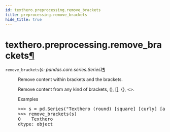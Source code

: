 ```yaml
---
id: texthero.preprocessing.remove_brackets
title: preprocessing.remove_brackets
hide_title: true
---
```


<div>
<div class="section" id="texthero-preprocessing-remove-brackets">
<h1>texthero.preprocessing.remove_brackets<a class="headerlink" href="#texthero-preprocessing-remove-brackets" title="Permalink to this headline">¶</a></h1>
<dl class="py function">
<dt id="texthero.preprocessing.remove_brackets">
<code class="sig-name descname">remove_brackets</code><span class="sig-paren">(</span><em class="sig-param"><span class="n">s</span><span class="p">:</span> <span class="n">pandas.core.series.Series</span></em><span class="sig-paren">)</span><a class="headerlink" href="#texthero.preprocessing.remove_brackets" title="Permalink to this definition">¶</a></dt>
<dd><p>Remove content within brackets and the brackets.</p>
<p>Remove content from any kind of brackets, (), [], {}, &lt;&gt;.</p>
<p class="rubric">Examples</p>
<div class="doctest highlight-default notranslate"><div class="highlight"><pre><span></span><span class="gp">&gt;&gt;&gt; </span><span class="n">s</span> <span class="o">=</span> <span class="n">pd</span><span class="o">.</span><span class="n">Series</span><span class="p">(</span><span class="s2">"Texthero (round) [square] [curly] [angle]"</span><span class="p">)</span>
<span class="gp">&gt;&gt;&gt; </span><span class="n">remove_brackets</span><span class="p">(</span><span class="n">s</span><span class="p">)</span>
<span class="go">0    Texthero    </span>
<span class="go">dtype: object</span>
</pre></div>
</div>
</dd></dl>
</div>
</div>